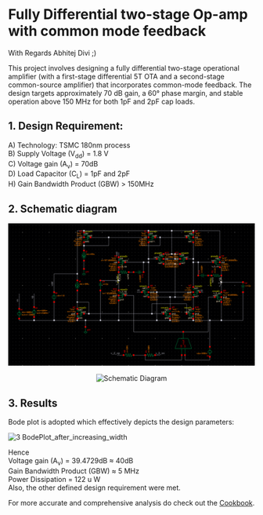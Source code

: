 # Fully Differential two-stage Op-amp with common mode feedback

With Regards Abhitej Divi ;)

This project involves designing a fully differential two-stage operational amplifier (with a first-stage differential 5T OTA and a second-stage common-source amplifier) that incorporates common-mode feedback. The design targets approximately 70 dB gain, a 60° phase margin, and stable operation above 150 MHz for both 1pF and 2pF cap loads.

## 1. Design Requirement: 

A) Technology: TSMC 180nm process \
B) Supply Voltage (V<sub>dd</sub>) = 1.8 V \
C) Voltage gain (A<sub>v</sub>) = 70dB \
D) Load Capacitor (C<sub>L</sub>) = 1pF and 2pF \
H) Gain Bandwidth Product (GBW) > 150MHz 

## 2. Schematic diagram

![image alt](https://github.com/abhitejdivi5/Analog-Blocks/blob/ede17b1840882ddd305fb75539875c9c78d120df/2stg_opamp_5t.png)
<p align="center">
<img width="900" alt="Schematic Diagram" src="img width="1306" height="753" alt="Image" src="[https://github.com/user-attachments/assets/d60188c4-c385-45cb-99e7-3434a9239cb1](https://github.com/abhitejdivi5/Analog-Blocks/issues/1#issue-3354274361)
" /">
</p>


## 3. Results
Bode plot is adopted which effectively depicts the design parameters: 

![3 BodePlot_after_increasing_width](https://user-images.githubusercontent.com/62088646/212535500-a4ffb4f3-c77d-459a-a637-91e7ca3809a0.jpg)

Hence \
Voltage gain (A<sub>v</sub>) = 39.4729dB ≈ 40dB \
Gain Bandwidth Product (GBW) ≈ 5 MHz \
Power Dissipation = 122 u W \
Also, the other defined design requirement were met.

For more accurate and comprehensive analysis do check out the [Cookbook](https://github.com/Bishal1022/Analog-IC-Design/blob/main/2.Analog_baseband_circuits/1.Differential_Amplifier/Cook-Book_of_Differential_Amplifier.pdf).
